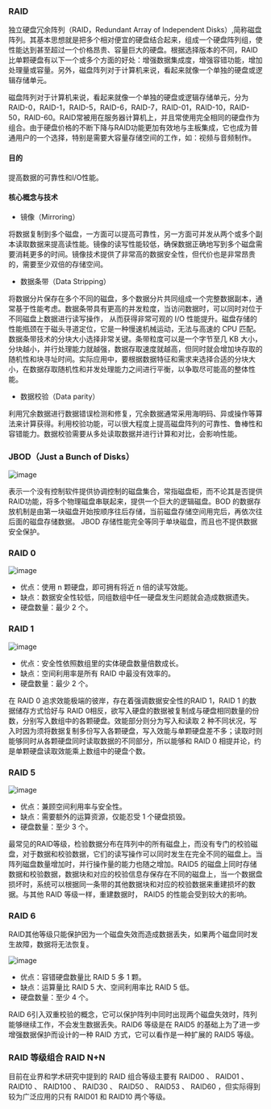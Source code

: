 ### RAID
独立硬盘冗余阵列（RAID，Redundant Array of Independent Disks）,简称磁盘阵列。其基本思想就是把多个相对便宜的硬盘结合起来，组成一个硬盘阵列组，使性能达到甚至超过一个价格昂贵、容量巨大的硬盘。根据选择版本的不同，RAID比单颗硬盘有以下一个或多个方面的好处：增强数据集成度，增强容错功能，增加处理量或容量。另外，磁盘阵列对于计算机来说，看起来就像一个单独的硬盘或逻辑存储单元。

磁盘阵列对于计算机来说，看起来就像一个单独的硬盘或逻辑存储单元，分为RAID-0，RAID-1，RAID-5，RAID-6，RAID-7，RAID-01，RAID-10，RAID-50，RAID-60。RAID常被用在服务器计算机上，并且常使用完全相同的硬盘作为组合。由于硬盘价格的不断下降与RAID功能更加有效地与主板集成，它也成为普通用户的一个选择，特别是需要大容量存储空间的工作，如：视频与音频制作。

#### 目的
提高数据的可靠性和I/O性能。

#### 核心概念与技术
- 镜像（Mirroring）

将数据复制到多个磁盘，一方面可以提高可靠性，另一方面可并发从两个或多个副本读取数据来提高读性能。镜像的读写性能较低，确保数据正确地写到多个磁盘需要消耗更多的时间。镜像技术提供了非常高的数据安全性，但代价也是非常昂贵的，需要至少双倍的存储空间。

- 数据条带（Data Stripping）

将数据分片保存在多个不同的磁盘，多个数据分片共同组成一个完整数据副本，通常基于性能考虑。数据条带具有更高的并发粒度，当访问数据时，可以同时对位于不同磁盘上数据进行读写操作， 从而获得非常可观的 I/O 性能提升。磁盘存储的性能瓶颈在于磁头寻道定位，它是一种慢速机械运动，无法与高速的 CPU 匹配。数据条带技术的分块大小选择非常关键。条带粒度可以是一个字节至几 KB 大小，分块越小，并行处理能力就越强，数据存取速度就越高，但同时就会增加块存取的随机性和块寻址时间。实际应用中，要根据数据特征和需求来选择合适的分块大小，在数据存取随机性和并发处理能力之间进行平衡，以争取尽可能高的整体性能。

- 数据校验（Data parity）

利用冗余数据进行数据错误检测和修复，冗余数据通常采用海明码、异或操作等算法来计算获得。利用校验功能，可以很大程度上提高磁盘阵列的可靠性、鲁棒性和容错能力。数据校验需要从多处读取数据并进行计算和对比，会影响性能。

### JBOD（Just a Bunch of Disks）

![image](https://wx3.sinaimg.cn/large/8b2b1aafly1g0cpxxkmofj20dw0dwq3l.jpg)

表示一个没有控制软件提供协调控制的磁盘集合，常指磁盘柜，而不论其是否提供RAID功能，将多个物理磁盘串联起来，提供一个巨大的逻辑磁盘。BOD 的数据存放机制是由第一块磁盘开始按顺序往后存储，当前磁盘存储空间用完后，再依次往后面的磁盘存储数据。 JBOD 存储性能完全等同于单块磁盘，而且也不提供数据安全保护。

### RAID 0

![image](https://ws3.sinaimg.cn/large/8b2b1aafly1g0cpygmsa3j20910dwmxh.jpg)

- 优点：使用 n 颗硬盘，即可拥有将近 n 倍的读写效能。
- 缺点：数据安全性较低，同组数组中任一硬盘发生问题就会造成数据遗失。
- 硬盘数量：最少 2 个。

### RAID 1

![image](https://ws3.sinaimg.cn/large/8b2b1aafly1g0cpyu9aw6j20910dw3yp.jpg)

- 优点：安全性依照数组里的实体硬盘数量倍数成长。
- 缺点：空间利用率是所有 RAID 中最没有效率的。
- 硬盘数量：最少 2 个。

在 RAID 0 追求效能极端的彼岸，存在着强调数据安全性的RAID 1，RAID 1 的数据储存方式恰好与 RAID 0相反，欲写入硬盘的数据被复制成与硬盘相同数量的份数，分别写入数组中的各颗硬盘。效能部分则分为写入和读取 2 种不同状况，写入时因为须将数据复制多份写入各颗硬盘，写入效能与单颗硬盘差不多；读取时则能够同时从各颗硬盘同时读取数据的不同部分，所以能够和 RAID 0 相提并论，约是单颗硬盘读取效能乘上数组中的硬盘个数。

###  RAID 5

![image](https://wx4.sinaimg.cn/large/8b2b1aafly1g0cqg2w0bhj20hs0b4js0.jpg)

- 优点：兼顾空间利用率与安全性。
- 缺点：需要额外的运算资源，仅能忍受 1 个硬盘损毁。
- 硬盘数量：至少 3 个。

最常见的RAID等级，检验数据分布在阵列中的所有磁盘上，而没有专门的校验磁盘，对于数据和校验数据，它们的读写操作可以同时发生在完全不同的磁盘上。当阵列磁盘数量增加时，并行操作量的能力也随之增加。RAID5 的磁盘上同时存储数据和校验数据，数据块和对应的校验信息存保存在不同的磁盘上，当一个数据盘损坏时，系统可以根据同一条带的其他数据块和对应的校验数据来重建损坏的数据。与其他 RAID 等级一样，重建数据时， RAID5 的性能会受到较大的影响。

### RAID 6
RAID其他等级只能保护因为一个磁盘失效而造成数据丢失，如果两个磁盘同时发生故障，数据将无法恢复。

![image](https://ws2.sinaimg.cn/large/8b2b1aafly1g0cqgda6j4j20hs08waaq.jpg)

- 优点：容错硬盘数量比 RAID 5 多 1 颗。
- 缺点：运算量比 RAID 5 大、空间利用率比 RAID 5 低。
- 硬盘数量：至少 4 个。

RAID 6引入双重校验的概念，它可以保护阵列中同时出现两个磁盘失效时，阵列能够继续工作，不会发生数据丢失。RAID6 等级是在 RAID5 的基础上为了进一步增强数据保护而设计的一种 RAID 方式，它可以看作是一种扩展的 RAID5 等级。

### RAID 等级组合 RAID N+N
目前在业界和学术研究中提到的 RAID 组合等级主要有 RAID00 、 RAID01 、 RAID10 、 RAID100 、 RAID30 、 RAID50 、 RAID53 、 RAID60 ，但实际得到较为广泛应用的只有 RAID01 和 RAID10 两个等级。


